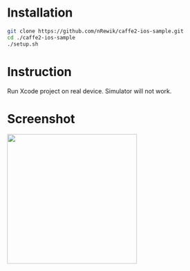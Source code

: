 # Installation

```bash
git clone https://github.com/nRewik/caffe2-ios-sample.git
cd ./caffe2-ios-sample
./setup.sh
```

# Instruction
Run Xcode project on real device. Simulator will not work.

# Screenshot
<img src="http://i.imgur.com/8dcLmKE.png" align="left" width="300" >

